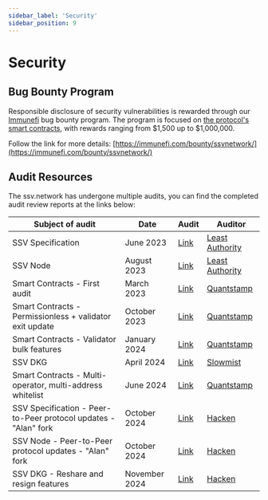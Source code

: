 ```yaml
---
sidebar_label: 'Security'
sidebar_position: 9
---
```


# Security

## Bug Bounty Program

Responsible disclosure of security vulnerabilities is rewarded through our [Immunefi](https://immunefi.com/bounty/ssvnetwork/) bug bounty program. The program is focused on [the protocol's smart contracts](https://github.com/ssvlabs/ssv-network), with rewards ranging from $1,500 up to $1,000,000.

Follow the link for more details: [https://immunefi.com/bounty/ssvnetwork/](https://immunefi.com/bounty/ssvnetwork/)

## Audit Resources

The ssv.network has undergone multiple audits, you can find the completed audit review reports at the links below:

| Subject of audit | Date | Audit | Auditor |
|-----------------|------|--------|----------|
| SSV Specification | June 2023 | [Link](https://github.com/ssvlabs/ssv-spec/blob/main/docs/audits/Least%20Authority%20-%20Coin%20Dash%20Ltd.%20SSV%20Specification%20Final%20Audit%20Report_Updated.pdf) | [Least Authority](https://leastauthority.com/) |
| SSV Node | August 2023 | [Link](https://github.com/ssvlabs/ssv/blob/main/audits/Least%20Authority.pdf) | [Least Authority](https://leastauthority.com/) |
| Smart Contracts - First audit | March 2023 | [Link](https://github.com/ssvlabs/ssv-network/blob/main/contracts/audits/2023-03-24_Quantstamp_v1.0.0-rc3.pdf) | [Quantstamp](https://quantstamp.com/) |
| Smart Contracts - Permissionless + validator exit update | October 2023 | [Link](https://github.com/ssvlabs/ssv-network/blob/main/contracts/audits/2023-10-30_Quantstamp_v1.0.2.pdf) | [Quantstamp](https://quantstamp.com/) |
| Smart Contracts - Validator bulk features | January 2024 | [Link](https://github.com/ssvlabs/ssv-network/blob/main/contracts/audits/2024-02-15_Quantstamp_v1.1.0.pdf) | [Quantstamp](https://quantstamp.com/) |
| SSV DKG | April 2024 | [Link](https://github.com/ssvlabs/ssv-dkg/blob/main/audits/SlowMist%20Audit%20Report.pdf) | [Slowmist](https://www.slowmist.com/index.html) |
| Smart Contracts - Multi-operator, multi-address whitelist | June 2024 | [Link](https://github.com/ssvlabs/ssv-network/blob/main/contracts/audits/2024-07-04_Quantstamp_v1.2.0.pdf) | [Quantstamp](https://quantstamp.com/) |
| SSV Specification - Peer-to-Peer protocol updates - "Alan" fork | October 2024 | [Link](https://github.com/ssvlabs/ssv-spec/blob/main/docs/audits/Hacken_SSV_Spec_Audit.pdf) | [Hacken](https://hacken.io/about/) |
| SSV Node - Peer-to-Peer protocol updates - "Alan" fork | October 2024 | [Link](https://github.com/ssvlabs/ssv/blob/main/audits/Hacken_SSV_Labs_L1_SSV_Labs_SSV_Node_Aug2024_P_2024_1212_2_20241016.pdf) | [Hacken](https://hacken.io/about/) |
| SSV DKG - Reshare and resign features | November 2024 | [Link](https://github.com/ssvlabs/ssv/blob/main/audits/Hacken_SSV_Labs_L1_SSV_Labs_SSV_Node_Aug2024_P_2024_1212_2_20241016.pdf) | [Hacken](https://www.chainsecurity.com/) |


